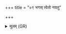 +++
title = "०९ भगस् त्वेतो नयतु"

+++
<details><summary>मूलम् (GR)</summary>

भगस् त्वेतो नयतु हस्तगृह्य-  
-अश्विना त्वा प्र वहतां रथेन ।  
गृहान् गच्छ गृहपत्नी यथासो  
वशिनी त्वं विदथम् आ वदासि ॥
</details>